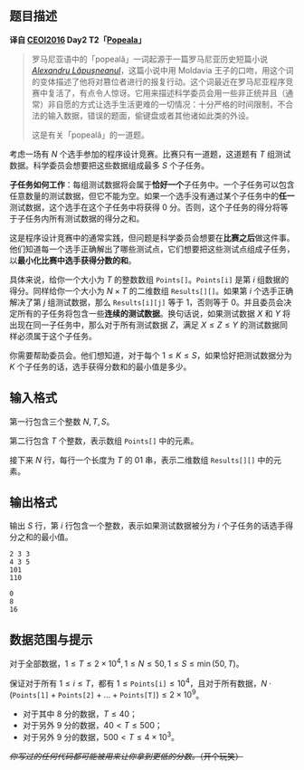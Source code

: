 ## 题目描述

**译自 [CEOI2016](http://www.ceoi2016.ro/) Day2 T2「[Popeala](http://ceoi.inf.elte.hu/probarch/16/popeala-statement.pdf)」**

> 罗马尼亚语中的「popeală」一词起源于一篇罗马尼亚历史短篇小说 [*Alexandru Lăpuşneanul*](https://ro.wikipedia.org/wiki/Alexandru_L%C4%83pu%C8%99neanul_(nuvel%C4%83))，这篇小说中用 Moldavia 王子的口吻，用这个词的变体描述了他将对篡位者进行的报复行动。这个词最近在罗马尼亚程序竞赛中复活了，有点令人惊讶。它用来描述科学委员会用一些非正统并且（通常）非自愿的方式让选手生活更难的一切情况：十分严格的时间限制，不合法的输入数据，错误的题面，偷键盘或者其他诸如此类的外设。
>
> 这是有关「popeală」的一道题。

考虑一场有 $N$ 个选手参加的程序设计竞赛。比赛只有一道题，这道题有 $T$ 组测试数据。科学委员会想要把这些数据组成最多 $S$ 个子任务。

**子任务如何工作**：每组测试数据将会属于**恰好一个**子任务中。一个子任务可以包含任意数量的测试数据，但它不能为空。如果一个选手没有通过某个子任务中的**任一**测试数据，这个选手在这个子任务中将获得 $0$ 分。否则，这个子任务的得分将等于子任务内所有测试数据的得分之和。

这是程序设计竞赛中的通常实践，但问题是科学委员会想要在**比赛之后**做这件事。他们知道每一个选手正确解出了哪些测试点，它们想要把这些测试点组成子任务，以**最小化比赛中选手获得分数的和**。

具体来说，给你一个大小为 $T$ 的整数数组 $\texttt{Points[]}$。$\texttt{Points[i]}$ 是第 $i$ 组数据的得分。同样给你一个大小为 $N\times T$ 的二维数组 $\texttt{Results[][]}$。如果第 $i$ 个选手正确解决了第 $j$ 组测试数据，那么 $\texttt{Results[i][j]}$ 等于 $1$，否则等于 $0$。并且委员会决定所有的子任务将包含一些**连续的测试数据**。换句话说，如果测试数据 $X$ 和 $Y$ 将出现在同一子任务中，那么对于所有测试数据 $Z$，满足 $X\le Z\le Y$ 的测试数据同样必须属于这个子任务。

你需要帮助委员会。他们想知道，对于每个 $1\le K\le S$，如果恰好把测试数据分为 $K$ 个子任务的话，选手获得分数和的最小值是多少。

## 输入格式

第一行包含三个整数 $N,T,S$。

第二行包含 $T$ 个整数，表示数组 $\texttt{Points[]}$ 中的元素。

接下来 $N$ 行，每行一个长度为 $T$ 的 $01$ 串，表示二维数组 $\texttt{Results[][]}$ 中的元素。

## 输出格式

输出 $S$ 行，第 $i$ 行包含一个整数，表示如果测试数据被分为 $i$ 个子任务的话选手得分之和的最小值。

```input1
2 3 3
4 3 5
101
110

```

```output1
0
8
16

```

## 数据范围与提示

对于全部数据，$1\le T\le 2\times 10^4,1\le N\le 50,1\le S\le \min(50,T)$。

保证对于所有 $1\le i\le T$，都有 $1\le \texttt{Points[i]}\le 10^4$，且对于所有数据，$N\cdot(\texttt{Points[1]}+\texttt{Points[2]}+\ldots +\texttt{Points[T]})\le 2\times 10^9$。

- 对于其中 $8$ 分的数据，$T\le 40$；
- 对于另外 $9$ 分的数据，$40<T\le 500$；
- 对于另外 $9$ 分的数据，$500<T\le 4\times10^3$。

~~*你写过的任何代码都可能被用来让你拿到更低的分数。*（开个玩笑）~~

